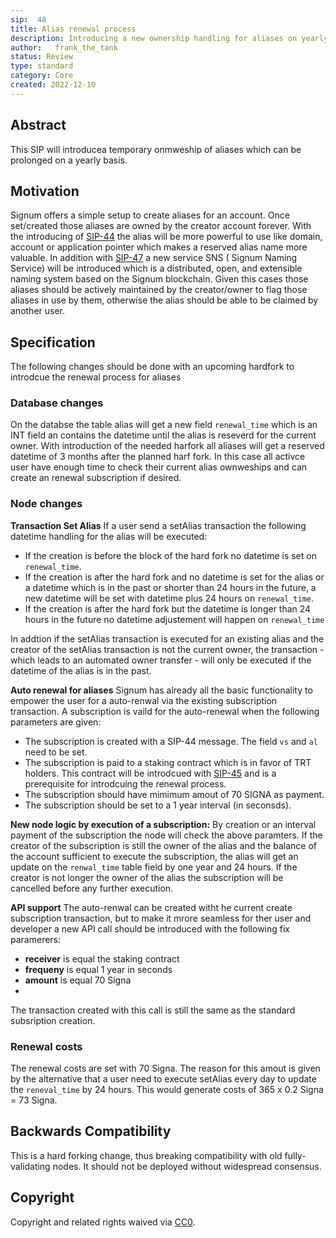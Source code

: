 ```yaml
---
sip:  48
title: Alias renewal process
description: Introducing a new ownership handling for aliases on yearly basis
author:   frank_the_tank
status: Review
type: standard
category: Core
created: 2022-12-10
---
```

## Abstract
This SIP will introducea temporary onmweship of aliases which can be prolonged on a yearly basis.

## Motivation
Signum offers a simple setup to create aliases for an account. Once set/created those aliases are owned by the creator account forever. With the introducing of [SIP-44](sip-44.md)  the alias will be more powerful to use like domain, account  or application pointer which makes a reserved alias name more valuable. In addition with [SIP-47](sip-44.md)  a new service SNS ( Signum Naming Service) will be introduced which is a distributed, open, and extensible naming system based on the Signum blockchain. Given this cases those aliases should be actively maintained by the creator/owner to flag those aliases in use by them, otherwise the alias should be able to be claimed by another user.

## Specification
The following changes should be done with an upcoming hardfork to introdcue the renewal process for aliases 

### Database changes
On the databse the table alias will get a new field `renewal_time` which is an INT field an contains the datetime until the alias is reseverd for the  current owner. With introduction of the needed harfork all aliases will get a reserved datetime of 3 months after the planned harf fork.
In this case all activce user have enough time to check their current alias ownweships and can  create an renewal subscription if desired.

### Node changes
**Transaction Set Alias**
If a user send a setAlias transaction the following datetime handling for the alias will be executed:
 - If the creation is before the block of the hard fork no datetime is set on `renewal_time`.
 - If the creation is after the hard fork and no datetime is set for the alias or a datetime which is in the past or shorter than 24 hours in the future, a new datetime will be set with datetime plus 24 hours on `renewal_time`.
 - If the creation is after the hard fork but  the datetime is longer than 24 hours in the future no datetime adjustement will happen on `renewal_time`

In addtion if the setAlias transaction is executed for an existing alias and the creator of the setAlias transaction is not the current owner, the transaction - which leads to an automated owner transfer -  will only be executed if the datetime of the alias is in the past.

**Auto renewal for aliases**
Signum has already all the basic functionality to empower the user for a auto-renwal via the existing subscription transaction. A subscription is vaild for the auto-renewal when the following parameters are given:

- The subscription is created with a SIP-44 message. The field `vs` and `al` need to be set.
- The subscription is paid to a staking contract which is in favor of TRT holders. This contract will be introdcued with [SIP-45](sip-45.md) and is a prerequisite  for introdcuing the renewal process.
- The subscription should have mimimum amout of 70 SIGNA as payment.
- The subscription should be set to  a 1 year interval (in seconsds).

**New node logic by execution of a subscription:**
By creation or an interval payment of the subscription the node will check the above paramters. If the creator of the subscription is still the owner of the alias and the balance of the account sufficient to execute the subscription, the alias will get an update on the `renwal_time` table field by  one year and 24 hours. If the creator is not longer the owner of the alias the subscription will be cancelled before any further execution.

**API support**
The auto-renwal can be created witht he current create subscription transaction, but to make it mrore seamless for ther user and developer a new API call should be introduced with the following fix paramerers:

- **receiver** is equal the staking contract
- **frequeny** is equal 1 year in seconds
- **amount** is equal 70 Signa
- 
The transaction created with this call is still the same as the standard subsription creation.


###  Renewal costs
The renewal costs are set with 70 Signa. The reason for this amout is given by the alternative that a user need to execute setAlias every day to update the `reneval_time` by 24 hours. This would generate costs of 365 x 0.2 Signa = 73 Signa. 


## Backwards Compatibility  
This is a hard forking change, thus breaking compatibility with old fully-validating nodes. It should not be deployed without widespread consensus. 

## Copyright
Copyright and related rights waived via [CC0](https://creativecommons.org/publicdomain/zero/1.0/).

